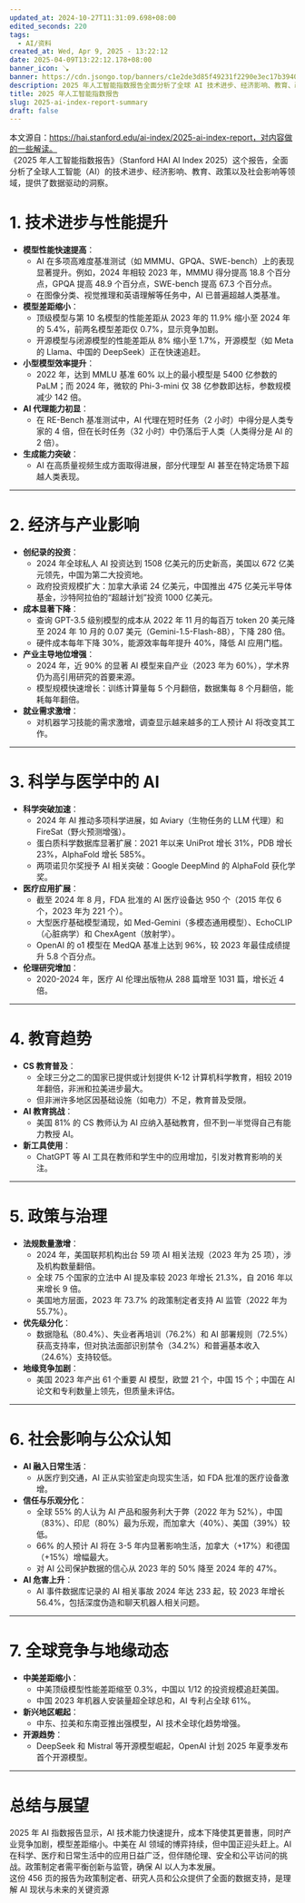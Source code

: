 ```yaml
---
updated_at: 2024-10-27T11:31:09.698+08:00
edited_seconds: 220
tags:
  - AI/资料
created_at: Wed, Apr 9, 2025 - 13:22:12
date: 2025-04-09T13:22:12.178+08:00
banner_icon: 🪠
banner: https://cdn.jsongo.top/banners/c1e2de3d85f49231f2290e3ec17b3940.jpg
description: 2025 年人工智能指数报告全面分析了全球 AI 技术进步、经济影响、教育、政策及社会影响，揭示了技术能力提升、成本下降、产业竞争加剧及中美博弈等趋势
title: 2025 年人工智能指数报告
slug: 2025-ai-index-report-summary
draft: false
---
```

本文源自：https://hai.stanford.edu/ai-index/2025-ai-index-report，对内容做的一些解读。  
《2025 年人工智能指数报告》（Stanford HAI AI Index 2025）这个报告，全面分析了全球人工智能（AI）的技术进步、经济影响、教育、政策以及社会影响等领域，提供了数据驱动的洞察。
# 1. 技术进步与性能提升
- **模型性能快速提高**：
    - AI 在多项高难度基准测试（如 MMMU、GPQA、SWE-bench）上的表现显著提升。例如，2024 年相较 2023 年，MMMU 得分提高 18.8 个百分点，GPQA 提高 48.9 个百分点，SWE-bench 提高 67.3 个百分点。
    - 在图像分类、视觉推理和英语理解等任务中，AI 已普遍超越人类基准。
- **模型差距缩小**：
    - 顶级模型与第 10 名模型的性能差距从 2023 年的 11.9% 缩小至 2024 年的 5.4%，前两名模型差距仅 0.7%，显示竞争加剧。
    - 开源模型与闭源模型的性能差距从 8% 缩小至 1.7%，开源模型（如 Meta 的 Llama、中国的 DeepSeek）正在快速追赶。
- **小型模型效率提升**：
    - 2022 年，达到 MMLU 基准 60% 以上的最小模型是 5400 亿参数的 PaLM；而 2024 年，微软的 Phi-3-mini 仅 38 亿参数即达标，参数规模减少 142 倍。
- **AI 代理能力初显**：
    - 在 RE-Bench 基准测试中，AI 代理在短时任务（2 小时）中得分是人类专家的 4 倍，但在长时任务（32 小时）中仍落后于人类（人类得分是 AI 的 2 倍）。
- **生成能力突破**：
    - AI 在高质量视频生成方面取得进展，部分代理型 AI 甚至在特定场景下超越人类表现。
---
# 2. 经济与产业影响
- **创纪录的投资**：
    - 2024 年全球私人 AI 投资达到 1508 亿美元的历史新高，美国以 672 亿美元领先，中国为第二大投资地。
    - 政府投资规模扩大：加拿大承诺 24 亿美元，中国推出 475 亿美元半导体基金，沙特阿拉伯的“超越计划”投资 1000 亿美元。
- **成本显著下降**：
    - 查询 GPT-3.5 级别模型的成本从 2022 年 11 月的每百万 token 20 美元降至 2024 年 10 月的 0.07 美元（Gemini-1.5-Flash-8B），下降 280 倍。
    - 硬件成本每年下降 30%，能源效率每年提升 40%，降低 AI 应用门槛。
- **产业主导地位增强**：
    - 2024 年，近 90% 的显著 AI 模型来自产业（2023 年为 60%），学术界仍为高引用研究的首要来源。
    - 模型规模快速增长：训练计算量每 5 个月翻倍，数据集每 8 个月翻倍，能耗每年翻倍。
- **就业需求激增**：
    - 对机器学习技能的需求激增，调查显示越来越多的工人预计 AI 将改变其工作。
---
# 3. 科学与医学中的 AI
- **科学突破加速**：
    - 2024 年 AI 推动多项科学进展，如 Aviary（生物任务的 LLM 代理）和 FireSat（野火预测增强）。
    - 蛋白质科学数据库显著扩展：2021 年以来 UniProt 增长 31%，PDB 增长 23%，AlphaFold 增长 585%。
    - 两项诺贝尔奖授予 AI 相关突破：Google DeepMind 的 AlphaFold 获化学奖。
- **医疗应用扩展**：
    - 截至 2024 年 8 月，FDA 批准的 AI 医疗设备达 950 个（2015 年仅 6 个，2023 年为 221 个）。
    - 大型医疗基础模型涌现，如 Med-Gemini（多模态通用模型）、EchoCLIP（心脏病学）和 ChexAgent（放射学）。
    - OpenAI 的 o1 模型在 MedQA 基准上达到 96%，较 2023 年最佳成绩提升 5.8 个百分点。
- **伦理研究增加**：
    - 2020-2024 年，医疗 AI 伦理出版物从 288 篇增至 1031 篇，增长近 4 倍。
---
# 4. 教育趋势
- **CS 教育普及**：
    - 全球三分之二的国家已提供或计划提供 K-12 计算机科学教育，相较 2019 年翻倍，非洲和拉美进步最大。
    - 但非洲许多地区因基础设施（如电力）不足，教育普及受限。
- **AI 教育挑战**：
    - 美国 81% 的 CS 教师认为 AI 应纳入基础教育，但不到一半觉得自己有能力教授 AI。
- **新工具使用**：
    - ChatGPT 等 AI 工具在教师和学生中的应用增加，引发对教育影响的关注。
---
# 5. 政策与治理
- **法规数量激增**：
    - 2024 年，美国联邦机构出台 59 项 AI 相关法规（2023 年为 25 项），涉及机构数量翻倍。
    - 全球 75 个国家的立法中 AI 提及率较 2023 年增长 21.3%，自 2016 年以来增长 9 倍。
    - 美国地方层面，2023 年 73.7% 的政策制定者支持 AI 监管（2022 年为 55.7%）。
- **优先级分化**：
    - 数据隐私（80.4%）、失业者再培训（76.2%）和 AI 部署规则（72.5%）获高支持率，但对执法面部识别禁令（34.2%）和普遍基本收入（24.6%）支持较低。
- **地缘竞争加剧**：
    - 美国 2023 年产出 61 个重要 AI 模型，欧盟 21 个，中国 15 个；中国在 AI 论文和专利数量上领先，但质量未评估。
---
# 6. 社会影响与公众认知
- **AI 融入日常生活**：
    - 从医疗到交通，AI 正从实验室走向现实生活，如 FDA 批准的医疗设备激增。
- **信任与乐观分化**：
    - 全球 55% 的人认为 AI 产品和服务利大于弊（2022 年为 52%），中国（83%）、印尼（80%）最为乐观，而加拿大（40%）、美国（39%）较低。
    - 66% 的人预计 AI 将在 3-5 年内显著影响生活，加拿大（+17%）和德国（+15%）增幅最大。
    - 对 AI 公司保护数据的信心从 2023 年的 50% 降至 2024 年的 47%。
- **AI 危害上升**：
    - AI 事件数据库记录的 AI 相关事故 2024 年达 233 起，较 2023 年增长 56.4%，包括深度伪造和聊天机器人相关问题。
---
# 7. 全球竞争与地缘动态
- **中美差距缩小**：
    - 中美顶级模型性能差距缩至 0.3%，中国以 1/12 的投资规模追赶美国。
    - 中国 2023 年机器人安装量超全球总和，AI 专利占全球 61%。
- **新兴地区崛起**：
    - 中东、拉美和东南亚推出强模型，AI 技术全球化趋势增强。
- **开源趋势**：
    - DeepSeek 和 Mistral 等开源模型崛起，OpenAI 计划 2025 年夏季发布首个开源模型。
---
# 总结与展望
2025 年 AI 指数报告显示，AI 技术能力快速提升，成本下降使其更普惠，同时产业竞争加剧，模型差距缩小。中美在 AI 领域的博弈持续，但中国正迎头赶上。AI 在科学、医疗和日常生活中的应用日益广泛，但伴随伦理、安全和公平访问的挑战。政策制定者需平衡创新与监管，确保 AI 以人为本发展。  
这份 456 页的报告为政策制定者、研究人员和公众提供了全面的数据支持，是理解 AI 现状与未来的关键资源
